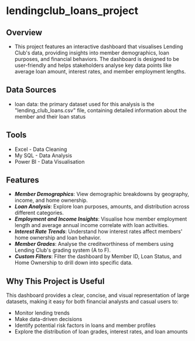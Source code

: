 # lendingclub_loans_project
## Overview
- This project features an interactive dashboard that visualises Lending Club's data, providing insights into member demographics, loan purposes, and financial behaviors. The dashboard is designed to be user-friendly and helps stakeholders analyse key data points like average loan amount, interest rates, and member employment lengths.
## Data Sources
- loan data: the primary dataset used for this analysis is the "lending_club_loans.csv" file, containing detailed information about the member and their loan status

## Tools
- Excel - Data Cleaning
- My SQL - Data Analysis
- Power BI - Data Visualisation
## Features
- ***Member Demographics***: View demographic breakdowns by geography, income, and home ownership.
- ***Loan Analysis***: Explore loan purposes, amounts, and distribution across different categories.
- ***Employment and Income Insights***: Visualise how member employment length and average annual income correlate with loan activities.
- ***Interest Rate Trends***: Understand how interest rates affect members' home ownership and loan behavior.
- ***Member Grades***: Analyse the creditworthiness of members using Lending Club's grading system (A to F).
- ***Custom Filters***: Filter the dashboard by Member ID, Loan Status, and Home Ownership to drill down into specific data.
  
## Why This Project is Useful
This dashboard provides a clear, concise, and visual representation of large datasets, making it easy for both financial analysts and casual users to:
- Monitor lending trends
- Make data-driven decisions
- Identify potential risk factors in loans and member profiles
- Explore the distribution of loan grades, interest rates, and loan amounts



